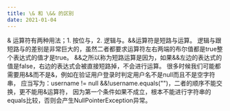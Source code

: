 ```yaml
---
title: \& 和 \&& 的区别
date: 2021-01-04
---
```


& 运算符有两种用法；1. 按位与，2. 逻辑与。&&运算符是短路与运算。
逻辑与跟短路与的差别是非常巨大的，虽然二者都要求运算符左右两端的布尔值都是true整个表达式的值才是true。
&&之所以称为短路运算是因为，如果&&左边的表达式的值是false，右边的表达式会被直接短路掉，不会进行运算。
很多时候我们可能都需要用&&而不是&，例如在验证用户登录时判定用户名不是null而且不是空字符串，
应当写为：username != null &&!username.equals("")，二者的顺序不能交换，更不能用&运算符，
因为第一个条件如果不成立，根本不能进行字符串的equals比较，否则会产生NullPointerException异常。

